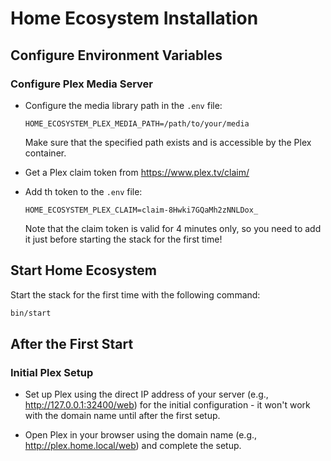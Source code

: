 # Home Ecosystem Installation

## Configure Environment Variables

### Configure Plex Media Server

- Configure the media library path in the `.env` file:

  ```text
  HOME_ECOSYSTEM_PLEX_MEDIA_PATH=/path/to/your/media
  ```

  Make sure that the specified path exists and is accessible by the Plex container.

- Get a Plex claim token from https://www.plex.tv/claim/


- Add th token to the `.env` file:

  ```text
  HOME_ECOSYSTEM_PLEX_CLAIM=claim-8Hwki7GQaMh2zNNLDox_
  ```

  Note that the claim token is valid for 4 minutes only, so you need to add it just before starting the stack for the
  first time!

## Start Home Ecosystem

Start the stack for the first time with the following command:

```bash
bin/start
```

## After the First Start

### Initial Plex Setup

- Set up Plex using the direct IP address of your server (e.g., http://127.0.0.1:32400/web) for the initial
  configuration - it won't work with the domain name until after the first setup.


- Open Plex in your browser using the domain name (e.g., http://plex.home.local/web) and complete the setup.
